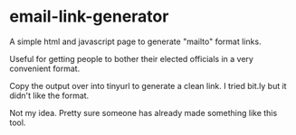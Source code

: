 # email-link-generator

A simple html and javascript page to generate "mailto" format links.

Useful for getting people to bother their elected officials in a very convenient format.

Copy the output over into tinyurl to generate a clean link. I tried bit.ly but it didn't like the format.

Not my idea. Pretty sure someone has already made something like this tool.
